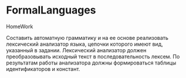 # FormalLanguages
HomeWork

Составить автоматную грамматику и на ее основе реализовать лексический анализатор языка, цепочки которого имеют вид, указанный в задании.
Лексический анализатор должен преобразовывать исходный текст в последовательность лексем.
По результатам работы анализатора должны формироваться таблицы идентификаторов и констант.